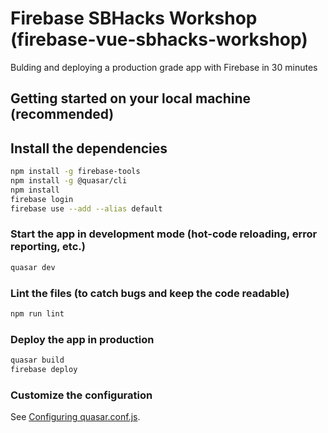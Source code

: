 # Firebase SBHacks Workshop (firebase-vue-sbhacks-workshop)

Bulding and deploying a production grade app with Firebase in 30 minutes

## Getting started on your local machine (recommended)

## Install the dependencies

```bash
npm install -g firebase-tools
npm install -g @quasar/cli
npm install
firebase login
firebase use --add --alias default
```

### Start the app in development mode (hot-code reloading, error reporting, etc.)

```bash
quasar dev
```

### Lint the files (to catch bugs and keep the code readable)

```bash
npm run lint
```

### Deploy the app in production

```bash
quasar build
firebase deploy
```

### Customize the configuration

See [Configuring quasar.conf.js](https://quasar.dev/quasar-cli/quasar-conf-js).
